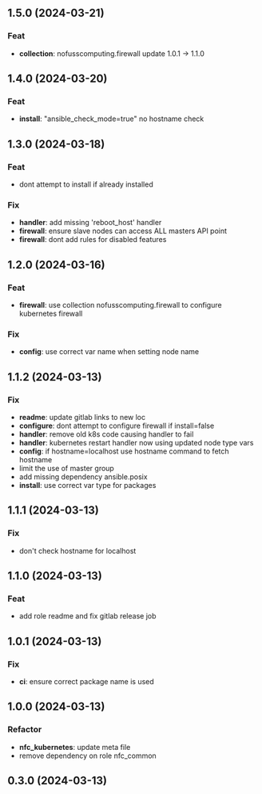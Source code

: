 ## 1.5.0 (2024-03-21)

### Feat

- **collection**: nofusscomputing.firewall update 1.0.1 -> 1.1.0

## 1.4.0 (2024-03-20)

### Feat

- **install**: "ansible_check_mode=true" no hostname check

## 1.3.0 (2024-03-18)

### Feat

- dont attempt to install if already installed

### Fix

- **handler**: add missing 'reboot_host' handler
- **firewall**: ensure slave nodes can access ALL masters API point
- **firewall**: dont add rules for disabled features

## 1.2.0 (2024-03-16)

### Feat

- **firewall**: use collection nofusscomputing.firewall to configure kubernetes firewall

### Fix

- **config**: use correct var name when setting node name

## 1.1.2 (2024-03-13)

### Fix

- **readme**: update gitlab links to new loc
- **configure**: dont attempt to configure firewall if install=false
- **handler**: remove old k8s code causing handler to fail
- **handler**: kubernetes restart handler now using updated node type vars
- **config**: if hostname=localhost use hostname command to fetch hostname
- limit the use of master group
- add missing dependency ansible.posix
- **install**: use correct var type for packages

## 1.1.1 (2024-03-13)

### Fix

- don't check hostname for localhost

## 1.1.0 (2024-03-13)

### Feat

- add role readme and fix gitlab release job

## 1.0.1 (2024-03-13)

### Fix

- **ci**: ensure correct package name is used

## 1.0.0 (2024-03-13)

### Refactor

- **nfc_kubernetes**: update meta file
- remove dependency on role nfc_common

## 0.3.0 (2024-03-13)
